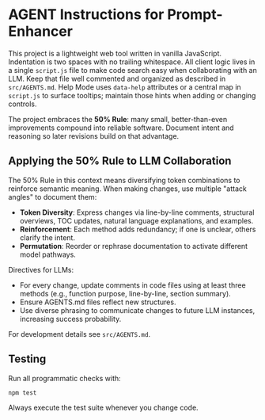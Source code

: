 # AGENT Instructions for Prompt-Enhancer

This project is a lightweight web tool written in vanilla JavaScript. Indentation is two spaces with no trailing whitespace.
All client logic lives in a single `script.js` file to make code search easy when collaborating with an LLM. Keep that file well commented and organized as described in `src/AGENTS.md`. Help Mode uses `data-help` attributes or a central map in `script.js` to surface tooltips; maintain those hints when adding or changing controls.

The project embraces the **50% Rule**: many small, better-than-even improvements compound into reliable software. Document intent and reasoning so later revisions build on that advantage.

## Applying the 50% Rule to LLM Collaboration

The 50% Rule in this context means diversifying token combinations to reinforce semantic meaning. When making changes, use multiple "attack angles" to document them:

- **Token Diversity**: Express changes via line-by-line comments, structural overviews, TOC updates, natural language explanations, and examples.
- **Reinforcement**: Each method adds redundancy; if one is unclear, others clarify the intent.
- **Permutation**: Reorder or rephrase documentation to activate different model pathways.

Directives for LLMs:
- For every change, update comments in code files using at least three methods (e.g., function purpose, line-by-line, section summary).
- Ensure AGENTS.md files reflect new structures.
- Use diverse phrasing to communicate changes to future LLM instances, increasing success probability.


For development details see `src/AGENTS.md`.

## Testing

Run all programmatic checks with:

```bash
npm test
```

Always execute the test suite whenever you change code.
